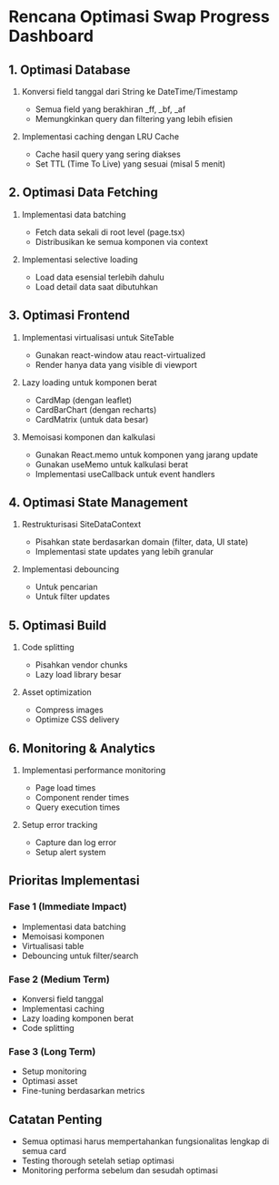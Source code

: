 # Rencana Optimasi Swap Progress Dashboard

## 1. Optimasi Database
1. Konversi field tanggal dari String ke DateTime/Timestamp
   - Semua field yang berakhiran _ff, _bf, _af
   - Memungkinkan query dan filtering yang lebih efisien

2. Implementasi caching dengan LRU Cache
   - Cache hasil query yang sering diakses
   - Set TTL (Time To Live) yang sesuai (misal 5 menit)

## 2. Optimasi Data Fetching
1. Implementasi data batching
   - Fetch data sekali di root level (page.tsx)
   - Distribusikan ke semua komponen via context

2. Implementasi selective loading
   - Load data esensial terlebih dahulu
   - Load detail data saat dibutuhkan

## 3. Optimasi Frontend
1. Implementasi virtualisasi untuk SiteTable
   - Gunakan react-window atau react-virtualized
   - Render hanya data yang visible di viewport

2. Lazy loading untuk komponen berat
   - CardMap (dengan leaflet)
   - CardBarChart (dengan recharts)
   - CardMatrix (untuk data besar)

3. Memoisasi komponen dan kalkulasi
   - Gunakan React.memo untuk komponen yang jarang update
   - Gunakan useMemo untuk kalkulasi berat
   - Implementasi useCallback untuk event handlers

## 4. Optimasi State Management
1. Restrukturisasi SiteDataContext
   - Pisahkan state berdasarkan domain (filter, data, UI state)
   - Implementasi state updates yang lebih granular

2. Implementasi debouncing
   - Untuk pencarian
   - Untuk filter updates

## 5. Optimasi Build
1. Code splitting
   - Pisahkan vendor chunks
   - Lazy load library besar

2. Asset optimization
   - Compress images
   - Optimize CSS delivery

## 6. Monitoring & Analytics
1. Implementasi performance monitoring
   - Page load times
   - Component render times
   - Query execution times

2. Setup error tracking
   - Capture dan log error
   - Setup alert system

## Prioritas Implementasi

### Fase 1 (Immediate Impact)
- Implementasi data batching
- Memoisasi komponen
- Virtualisasi table
- Debouncing untuk filter/search

### Fase 2 (Medium Term)
- Konversi field tanggal
- Implementasi caching
- Lazy loading komponen berat
- Code splitting

### Fase 3 (Long Term)
- Setup monitoring
- Optimasi asset
- Fine-tuning berdasarkan metrics

## Catatan Penting
- Semua optimasi harus mempertahankan fungsionalitas lengkap di semua card
- Testing thorough setelah setiap optimasi
- Monitoring performa sebelum dan sesudah optimasi 